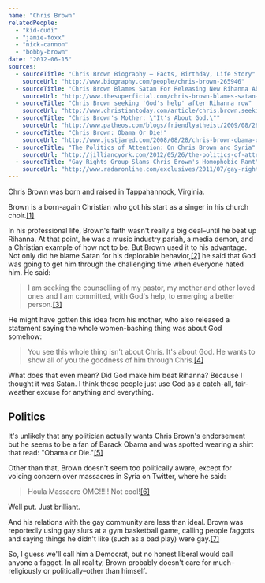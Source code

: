 ```yaml
---
name: "Chris Brown"
relatedPeople:
  - "kid-cudi"
  - "jamie-foxx"
  - "nick-cannon"
  - "bobby-brown"
date: "2012-06-15"
sources:
  - sourceTitle: "Chris Brown Biography – Facts, Birthday, Life Story"
    sourceUrl: "http://www.biography.com/people/chris-brown-265946"
  - sourceTitle: "Chris Brown Blames Satan For Releasing New Rihanna Abuse Photos"
    sourceUrl: "http://www.thesuperficial.com/chris-brown-blames-satan-for-releasing-new-rihanna-abuse-photos-02-2011"
  - sourceTitle: "Chris Brown seeking 'God's help' after Rihanna row"
    sourceUrl: "http://www.christiantoday.com/article/chris.brown.seeking.gods.help.after.rihanna.row/22599.htm"
  - sourceTitle: "Chris Brown's Mother: \"It's About God.\""
    sourceUrl: "http://www.patheos.com/blogs/friendlyatheist/2009/08/28/chris-browns-mother-its-about-god/"
  - sourceTitle: "Chris Brown: Obama Or Die!"
    sourceUrl: "http://www.justjared.com/2008/08/28/chris-brown-obama-or-die/"
  - sourceTitle: "The Politics of Attention: On Chris Brown and Syria"
    sourceUrl: "http://jilliancyork.com/2012/05/26/the-politics-of-attention-on-chris-brown-and-syria/"
  - sourceTitle: "Gay Rights Group Slams Chris Brown's Homophobic Rant"
    sourceUrl: "http://www.radaronline.com/exclusives/2011/07/gay-rights-group-slams-chris-browns-homophobic-rant"
---
```


Chris Brown was born and raised in Tappahannock, Virginia.

Brown is a born-again Christian who got his start as a singer in his church choir.<a class="source-citation" href="http://www.biography.com/people/chris-brown-265946" title="Chris Brown Biography – Facts, Birthday, Life Story">[1]</a>

In his professional life, Brown's faith wasn't really a big deal–until he beat up Rihanna. At that point, he was a music industry pariah, a media demon, and a Christian example of how not to be. But Brown used it to his advantage. Not only did he blame Satan for his deplorable behavior,<a class="source-citation" href="http://www.thesuperficial.com/chris-brown-blames-satan-for-releasing-new-rihanna-abuse-photos-02-2011" title="Chris Brown Blames Satan For Releasing New Rihanna Abuse Photos">[2]</a> he said that God was going to get him through the challenging time when everyone hated him. He said:

>I am seeking the counselling of my pastor, my mother and other loved ones and I am committed, with God's help, to emerging a better person.<a class="source-citation" href="http://www.christiantoday.com/article/chris.brown.seeking.gods.help.after.rihanna.row/22599.htm" title="Chris Brown seeking &apos;God&apos;s help&apos; after Rihanna row">[3]</a>

He might have gotten this idea from his mother, who also released a statement saying the whole women-bashing thing was about God somehow:

>You see this whole thing isn't about Chris. It's about God. He wants to show all of you the goodness of him through Chris.<a class="source-citation" href="http://www.patheos.com/blogs/friendlyatheist/2009/08/28/chris-browns-mother-its-about-god/" title="Chris Brown&apos;s Mother: &quot;It&apos;s About God.&quot;">[4]</a>

What does that even mean? Did God make him beat Rihanna? Because I thought it was Satan. I think these people just use God as a catch-all, fair-weather excuse for anything and everything.


## Politics

It's unlikely that any politician actually wants Chris Brown's endorsement but he seems to be a fan of Barack Obama and was spotted wearing a shirt that read: "Obama or Die."<a class="source-citation" href="http://www.justjared.com/2008/08/28/chris-brown-obama-or-die/" title="Chris Brown: Obama Or Die!">[5]</a>

Other than that, Brown doesn't seem too politically aware, except for voicing concern over massacres in Syria on Twitter, where he said:

>Houla Massacre OMG!!!!! Not cool!<a class="source-citation" href="http://jilliancyork.com/2012/05/26/the-politics-of-attention-on-chris-brown-and-syria/" title="The Politics of Attention: On Chris Brown and Syria">[6]</a>

Well put. Just brilliant.

And his relations with the gay community are less than ideal. Brown was reportedly using gay slurs at a gym basketball game, calling people faggots and saying things he didn't like (such as a bad play) were gay.<a class="source-citation" href="http://www.radaronline.com/exclusives/2011/07/gay-rights-group-slams-chris-browns-homophobic-rant" title="Gay Rights Group Slams Chris Brown&apos;s Homophobic Rant">[7]</a>

So, I guess we'll call him a Democrat, but no honest liberal would call anyone a faggot. In all reality, Brown probably doesn't care for much–religiously or politically–other than himself.